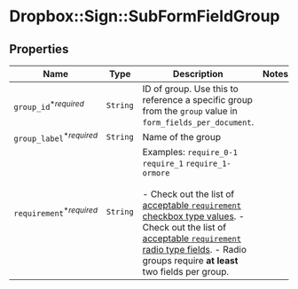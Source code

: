 # Dropbox::Sign::SubFormFieldGroup



## Properties

| Name | Type | Description | Notes |
| ---- | ---- | ----------- | ----- |
| `group_id`<sup>*_required_</sup> | ```String``` |  ID of group. Use this to reference a specific group from the `group` value in `form_fields_per_document`.  |  |
| `group_label`<sup>*_required_</sup> | ```String``` |  Name of the group  |  |
| `requirement`<sup>*_required_</sup> | ```String``` |  Examples: `require_0-1` `require_1` `require_1-ormore`<br><br>- Check out the list of [acceptable `requirement` checkbox type values](/api/reference/constants/#checkbox-field-grouping). - Check out the list of [acceptable `requirement` radio type fields](/api/reference/constants/#radio-field-grouping). - Radio groups require **at least** two fields per group.  |  |

